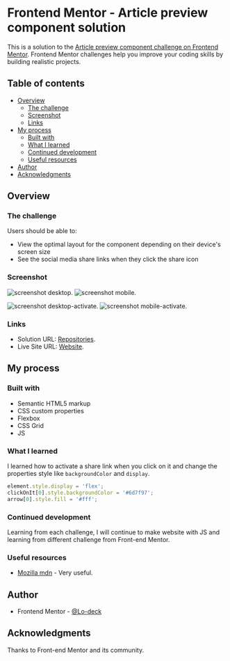 # Frontend Mentor - Article preview component solution

This is a solution to the [Article preview component challenge on Frontend Mentor](https://www.frontendmentor.io/challenges/article-preview-component-dYBN_pYFT). Frontend Mentor challenges help you improve your coding skills by building realistic projects. 

## Table of contents

- [Overview](#overview)
  - [The challenge](#the-challenge)
  - [Screenshot](#screenshot)
  - [Links](#links)
- [My process](#my-process)
  - [Built with](#built-with)
  - [What I learned](#what-i-learned)
  - [Continued development](#continued-development)
  - [Useful resources](#useful-resources)
- [Author](#author)
- [Acknowledgments](#acknowledgments)


## Overview

### The challenge

Users should be able to:

- View the optimal layout for the component depending on their device's screen size
- See the social media share links when they click the share icon

### Screenshot

![screenshot desktop](https://github.com/Lo-Deck/Article-preview-component/blob/main/screenshot/Article%20preview%20component-desktop.png).
![screenshot mobile](https://github.com/Lo-Deck/Article-preview-component/blob/main/screenshot/Article%20preview%20component-mobile.png).

![screenshot desktop-activate](https://github.com/Lo-Deck/Article-preview-component/blob/main/screenshot/Article%20preview%20component-desktop-activate.png).
![screenshot mobile-activate](https://github.com/Lo-Deck/Article-preview-component/blob/main/screenshot/Article%20preview%20component-mobile-activate.png).



### Links

- Solution URL: [Repositories](https://github.com/Lo-Deck/Article-preview-component).
- Live Site URL: [Website](https://lo-deck.github.io/Article-preview-component/).


## My process

### Built with

- Semantic HTML5 markup
- CSS custom properties
- Flexbox
- CSS Grid
- JS

### What I learned


I learned how to activate a share link when you click on it and change the properties style like `backgroundColor` and `display`.

```js
element.style.display = 'flex';
clickOnIt[0].style.backgroundColor = '#6d7f97';
arrow[0].style.fill = '#fff';

```


### Continued development

Learning from each challenge, I will continue to make website with JS and learning from different challenge from Front-end Mentor.


### Useful resources

- [Mozilla mdn](https://developer.mozilla.org/) - Very useful.


## Author

- Frontend Mentor - [@Lo-deck](https://www.frontendmentor.io/profile/Lo-Deck)


## Acknowledgments

Thanks to Front-end Mentor and its community.
